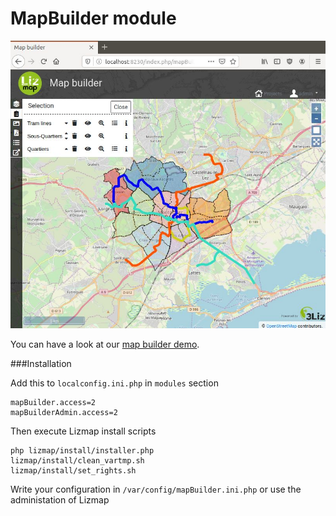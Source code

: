 MapBuilder module
=================

![demo](demo.jpg "3Liz Map Builder")

You can have a look at our [map builder demo](https://demo.lizmap.com/lizmap_3_2/index.php/mapBuilder/).

###Installation

Add this to `localconfig.ini.php` in `modules` section
```
mapBuilder.access=2
mapBuilderAdmin.access=2

```

Then execute Lizmap install scripts

```
php lizmap/install/installer.php
lizmap/install/clean_vartmp.sh
lizmap/install/set_rights.sh
```

Write your configuration in `/var/config/mapBuilder.ini.php` or use the administation of Lizmap
